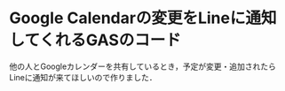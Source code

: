 # Google Calendarの変更をLineに通知してくれるGASのコード

他の人とGoogleカレンダーを共有しているとき，予定が変更・追加されたらLineに通知が来てほしいので作りました．


